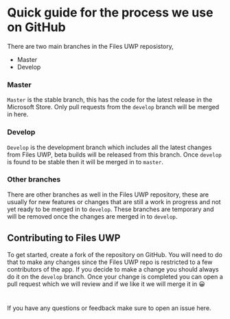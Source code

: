 # Quick guide for the process we use on GitHub

There are two main branches in the Files UWP reposistory,
- Master
- Develop

### Master
`Master` is the stable branch, this has the code for the latest release in the Microsoft Store. Only pull requests from the `develop` branch will be merged in here.

### Develop
`Develop` is the development branch which includes all the latest changes from Files UWP, beta builds will be released from this branch. Once `develop` is found to be stable then it will be merged in to `master`.

### Other branches
There are other branches as well in the Files UWP repository, these are usually for new features or changes that are still a work in progress and not yet ready to be merged in to `develop`. These branches are temporary and will be removed once the changes are merged in to `develop`.


## Contributing to Files UWP

To get started, create a fork of the repository on GitHub. You will need to do that to make any changes since the Files UWP repo is restricted to a few contributors of the app. If you decide to make a change you should always do it on the `develop` branch. Once your change is completed you can open a pull request which we will review and if we like it we will merge it in 😀

#
If you have any questions or feedback make sure to open an issue here.
